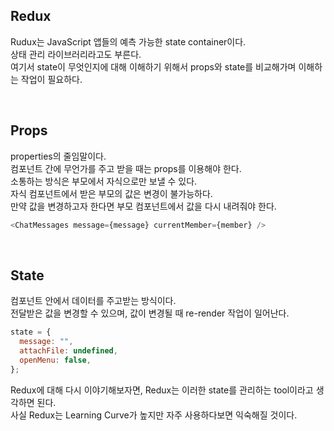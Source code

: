 ## Redux

Rudux는 JavaScript 앱들의 예측 가능한 state container이다.  
상태 관리 라이브러리라고도 부른다.  
여기서 state이 무엇인지에 대해 이해하기 위해서 props와 state를 비교해가며 이해하는 작업이 필요하다.

</br>

## Props

properties의 줄임말이다.  
컴포넌트 간에 무언가를 주고 받을 때는 props를 이용해야 한다.  
소통하는 방식은 부모에서 자식으로만 보낼 수 있다.  
자식 컴포넌트에서 받은 부모의 값은 변경이 불가능하다.  
만약 값을 변경하고자 한다면 부모 컴포넌트에서 값을 다시 내려줘야 한다.

```javascript
<ChatMessages message={message} currentMember={member} />
```

</br>

## State

컴포넌트 안에서 데이터를 주고받는 방식이다.  
전달받은 값을 변경할 수 있으며, 값이 변경될 때 re-render 작업이 일어난다.

```javascript
state = {
  message: "",
  attachFile: undefined,
  openMenu: false,
};
```

Redux에 대해 다시 이야기해보자면, Redux는 이러한 state를 관리하는 tool이라고 생각하면 된다.  
사실 Redux는 Learning Curve가 높지만 자주 사용하다보면 익숙해질 것이다.
